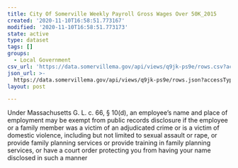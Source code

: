 ```yaml
---
title: City Of Somerville Weekly Payroll Gross Wages Over 50K_2015
created: '2020-11-10T16:58:51.773167'
modified: '2020-11-10T16:58:51.773173'
state: active
type: dataset
tags: []
groups:
  - Local Government
csv_url: 'https://data.somervillema.gov/api/views/q9jk-ps9e/rows.csv?accessType=DOWNLOAD'
json_url: >-
  https://data.somervillema.gov/api/views/q9jk-ps9e/rows.json?accessType=DOWNLOAD
layout: post

---
```

Under Massachusetts G. L. c. 66, § 10(d), an employee’s name and place of employment may be exempt from public records disclosure if the employee or a family member was a victim of an adjudicated crime or is a victim of domestic violence, including but not limited to sexual assault or rape, or provide family planning services or provide training in family planning services, or have a court order protecting you from having your name disclosed in such a manner
